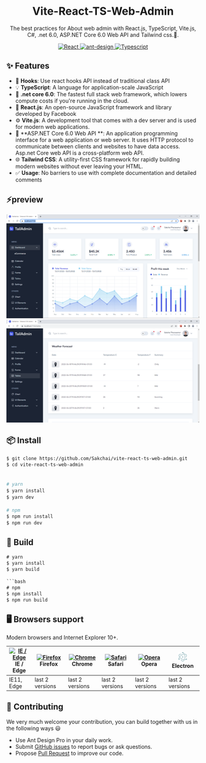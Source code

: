<h1 align="center">Vite-React-TS-Web-Admin</h1>

<div align="center">

The best practices for About web admin with React.js, TypeScript, Vite.js, C#, .net 6.0, ASP.NET Core 6.0 Web API and Tailwind css.🚀.

<a href="https://github.com/facebook/react">
  <img src="https://img.shields.io/badge/react-17.0.0-blueviolet" alt="React">
</a>
<a href="https://github.com/vitejs/vite">
  <img src="https://img.shields.io/badge/vite-2.3.7-blueviolet" alt="ant-design">
</a>
<a href="https://github.com/microsoft/TypeScript" rel="nofollow">
  <img src="https://img.shields.io/badge/typescript-4.3.2-blueviolet" alt="Typescript">
</a>
</div>

## ✨ Features

- 💎 **Hooks**: Use react hooks API instead of traditional class API
- 💡 **TypeScript**: A language for application-scale JavaScript
- 📐 **.net core 6.0**:  The fastest full stack web framework, which lowers compute costs if you're running in the cloud.
- 🚀 **React.js**:  An open-source JavaScript framework and library developed by Facebook
- ⚙️ **Vite.js**: A development tool that comes with a dev server and is used for modern web applications.
- 🔢 **ASP.NET Core 6.0 Web API **: An application programming interface for a web application or web server. It uses HTTP protocol to communicate between clients and websites to have data access. Asp.net Core web API is a cross-platform web API.
- 🌐 **Tailwind CSS**: A utility-first CSS framework for rapidly building modern websites without ever leaving your HTML.
- ✅ **Usage**: No barriers to use with complete documentation and detailed comments


## ⚡preview

![Dashboard.png](https://github.com/Sakchai/vite-react-ts-web-admin/blob/master/screenshot/Dashboard.png)
![Tables.png](https://github.com/Sakchai/vite-react-ts-web-admin/blob/master/screenshot/Tables.png)

## 📦 Install

```bash
$ git clone https://github.com/Sakchai/vite-react-ts-web-admin.git
$ cd vite-react-ts-web-admin


# yarn
$ yarn install
$ yarn dev

# npm
$ npm run install
$ npm run dev
```

## 🔨 Build
```
# yarn
$ yarn install
$ yarn build

```bash
# npm
$ npm install
$ npm run build
```

## 🖥 Browsers support

Modern browsers and Internet Explorer 10+.

| [<img src="https://raw.githubusercontent.com/alrra/browser-logos/master/src/edge/edge_48x48.png" alt="IE / Edge" width="24px" height="24px" />](http://godban.github.io/browsers-support-badges/)</br>IE / Edge | [<img src="https://raw.githubusercontent.com/alrra/browser-logos/master/src/firefox/firefox_48x48.png" alt="Firefox" width="24px" height="24px" />](http://godban.github.io/browsers-support-badges/)</br>Firefox | [<img src="https://raw.githubusercontent.com/alrra/browser-logos/master/src/chrome/chrome_48x48.png" alt="Chrome" width="24px" height="24px" />](http://godban.github.io/browsers-support-badges/)</br>Chrome | [<img src="https://raw.githubusercontent.com/alrra/browser-logos/master/src/safari/safari_48x48.png" alt="Safari" width="24px" height="24px" />](http://godban.github.io/browsers-support-badges/)</br>Safari | [<img src="https://raw.githubusercontent.com/alrra/browser-logos/master/src/opera/opera_48x48.png" alt="Opera" width="24px" height="24px" />](http://godban.github.io/browsers-support-badges/)</br>Opera | [<img src="https://raw.githubusercontent.com/alrra/browser-logos/master/src/electron/electron_48x48.png" alt="Electron" width="24px" height="24px" />](http://godban.github.io/browsers-support-badges/)</br>Electron |
| --------------------------------------------------------------------------------------------------------------------------------------------------------------------------------------------------------------- | ----------------------------------------------------------------------------------------------------------------------------------------------------------------------------------------------------------------- | ------------------------------------------------------------------------------------------------------------------------------------------------------------------------------------------------------------- | ------------------------------------------------------------------------------------------------------------------------------------------------------------------------------------------------------------- | --------------------------------------------------------------------------------------------------------------------------------------------------------------------------------------------------------- | --------------------------------------------------------------------------------------------------------------------------------------------------------------------------------------------------------------------- |
| IE11, Edge                                                                                                                                                                                                      | last 2 versions                                                                                                                                                                                                   | last 2 versions                                                                                                                                                                                               | last 2 versions                                                                                                                                                                                               | last 2 versions                                                                                                                                                                                           | last 2 versions                                                                                                                                                                                                       |

## 🤝 Contributing

We very much welcome your contribution, you can build together with us in the following ways 😃

- Use Ant Design Pro in your daily work.
- Submit [GitHub issues](https://github.com/Sakchai/vite-react-ts-web-admin/issues) to report bugs or ask questions.
- Propose [Pull Request](https://github.com/Sakchai/vite-react-ts-web-admin/pulls) to improve our code.
